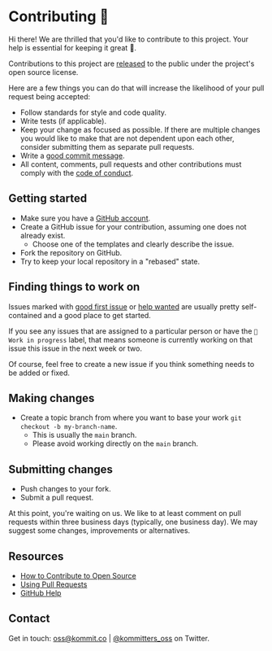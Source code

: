 # Contributing 🎉

Hi there! We are thrilled that you'd like to contribute to this project. Your help is essential for keeping it great 🙌.

Contributions to this project are [released][contributions-under-repo] to the public under the project's open source license.

Here are a few things you can do that will increase the likelihood of your pull request being accepted:
- Follow standards for style and code quality.
- Write tests (if applicable).
- Keep your change as focused as possible. If there are multiple changes you would like to make that are not dependent upon each other, consider submitting them as separate pull requests.
- Write a [good commit message][commit-msg].
- All content, comments, pull requests and other contributions must comply with the [code of conduct][coc].

## Getting started

* Make sure you have a [GitHub account][github-signup].
* Create a GitHub issue for your contribution, assuming one does not already exist.
  * Choose one of the templates and clearly describe the issue.
* Fork the repository on GitHub.
* Try to keep your local repository in a "rebased" state.

## Finding things to work on

Issues marked with [good first issue][good-first-issue] or [help wanted][help-wanted] are usually pretty self-contained and a good place to get started.

If you see any issues that are assigned to a particular person or have the `📍 Work in progress` label, that means
someone is currently working on that issue this issue in the next week or two.

Of course, feel free to create a new issue if you think something needs to be added or fixed.

## Making changes

* Create a topic branch from where you want to base your work `git checkout -b my-branch-name`.
  * This is usually the `main` branch.
  * Please avoid working directly on the `main` branch.

## Submitting changes
* Push changes to your fork.
* Submit a pull request.

At this point, you're waiting on us. We like to at least comment on pull requests within three
business days (typically, one business day). We may suggest some changes, improvements or
alternatives.

## Resources

- [How to Contribute to Open Source][oss-how-to]
- [Using Pull Requests][github-help-pr]
- [GitHub Help][github-help]

## Contact

Get in touch: [oss@kommit.co][mail-to] | [@kommitters_oss][twitter] on Twitter.


[twitter]: https://twitter.com/kommitters_oss
[mail-to]: mailto:oss@kommit.co
[github-signup]: https://github.com/signup/free
[github-help]: https://help.github.com
[github-help-pr]: https://help.github.com/articles/about-pull-requests
[oss-how-to]: https://opensource.guide/how-to-contribute
[repo]: https://github.com/kommitters/mintacoin
[coc]: https://github.com/kommitters/mintacoin/blob/main/CODE_OF_CONDUCT.md
[commit-msg]: https://github.com/erlang/otp/wiki/Writing-good-commit-messages
[good-first-issue]: https://github.com/kommitters/mintacoin/issues?q=is%3Aopen+is%3Aissue+label%3A%22%F0%9F%91%8B+Good+first+issue%22
[help-wanted]: https://github.com/kommitters/mintacoin/issues?q=is%3Aopen+is%3Aissue+label%3A%22%F0%9F%86%98+Help+wanted%22
[contributions-under-repo]: https://help.github.com/articles/github-terms-of-service/#6-contributions-under-repository-license
